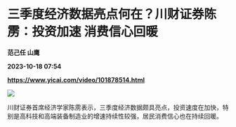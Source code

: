 # 三季度经济数据亮点何在？川财证券陈雳：投资加速 消费信心回暖
**范己任 山鹰**

**2023-10-18 07:54**

**https://www.yicai.com/video/101878514.html**

![](http://imgcdn.yicai.com/vms-new/2023/10/4360635f3689df54ef3225b1cfe665c4_vaUp.jpg) 

川财证券首席经济学家陈雳表示，三季度经济数据颇具亮点，投资速度在加快，特别是高科技和高端装备制造业的增速持续性较强，居民消费信心也在持续回暖。
